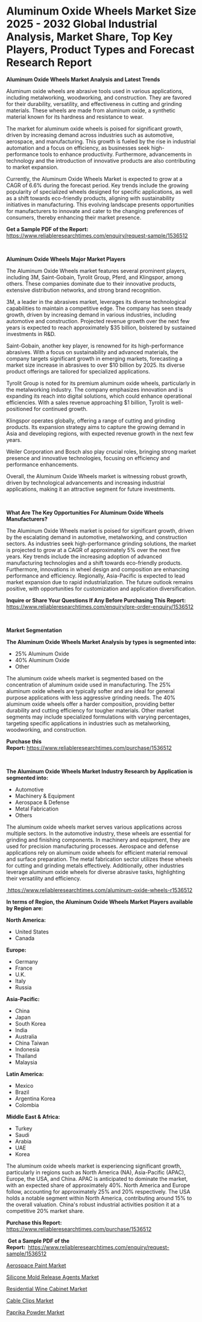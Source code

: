 <p><h1>Aluminum Oxide Wheels Market Size 2025 - 2032 Global Industrial Analysis, Market Share, Top Key Players, Product Types and Forecast Research Report</h1></p><p><strong>Aluminum Oxide Wheels Market Analysis and Latest Trends</strong></p>
<p><p>Aluminum oxide wheels are abrasive tools used in various applications, including metalworking, woodworking, and construction. They are favored for their durability, versatility, and effectiveness in cutting and grinding materials. These wheels are made from aluminum oxide, a synthetic material known for its hardness and resistance to wear. </p><p>The market for aluminum oxide wheels is poised for significant growth, driven by increasing demand across industries such as automotive, aerospace, and manufacturing. This growth is fueled by the rise in industrial automation and a focus on efficiency, as businesses seek high-performance tools to enhance productivity. Furthermore, advancements in technology and the introduction of innovative products are also contributing to market expansion.</p><p>Currently, the Aluminum Oxide Wheels Market is expected to grow at a CAGR of 6.6% during the forecast period. Key trends include the growing popularity of specialized wheels designed for specific applications, as well as a shift towards eco-friendly products, aligning with sustainability initiatives in manufacturing. This evolving landscape presents opportunities for manufacturers to innovate and cater to the changing preferences of consumers, thereby enhancing their market presence.</p></p>
<p><strong>Get a Sample PDF of the Report:&nbsp;</strong> <a href="https://www.reliableresearchtimes.com/enquiry/request-sample/1536512?utm_campaign=2131&utm_medium=2&utm_source=Github&utm_content=ia&utm_term=30012025&utm_id=aluminum-oxide-wheels">https://www.reliableresearchtimes.com/enquiry/request-sample/1536512</a></p>
<p>&nbsp;</p>
<p><strong>Aluminum Oxide Wheels Major Market Players</strong></p>
<p><p>The Aluminum Oxide Wheels market features several prominent players, including 3M, Saint-Gobain, Tyrolit Group, Pferd, and Klingspor, among others. These companies dominate due to their innovative products, extensive distribution networks, and strong brand recognition.</p><p>3M, a leader in the abrasives market, leverages its diverse technological capabilities to maintain a competitive edge. The company has seen steady growth, driven by increasing demand in various industries, including automotive and construction. Projected revenue growth over the next few years is expected to reach approximately $35 billion, bolstered by sustained investments in R&D.</p><p>Saint-Gobain, another key player, is renowned for its high-performance abrasives. With a focus on sustainability and advanced materials, the company targets significant growth in emerging markets, forecasting a market size increase in abrasives to over $10 billion by 2025. Its diverse product offerings are tailored for specialized applications.</p><p>Tyrolit Group is noted for its premium aluminum oxide wheels, particularly in the metalworking industry. The company emphasizes innovation and is expanding its reach into digital solutions, which could enhance operational efficiencies. With a sales revenue approaching $1 billion, Tyrolit is well-positioned for continued growth.</p><p>Klingspor operates globally, offering a range of cutting and grinding products. Its expansion strategy aims to capture the growing demand in Asia and developing regions, with expected revenue growth in the next few years.</p><p>Weiler Corporation and Bosch also play crucial roles, bringing strong market presence and innovative technologies, focusing on efficiency and performance enhancements.</p><p>Overall, the Aluminum Oxide Wheels market is witnessing robust growth, driven by technological advancements and increasing industrial applications, making it an attractive segment for future investments.</p></p>
<p>&nbsp;</p>
<p><strong>What Are The Key Opportunities For Aluminum Oxide Wheels Manufacturers?</strong></p>
<p><p>The Aluminum Oxide Wheels market is poised for significant growth, driven by the escalating demand in automotive, metalworking, and construction sectors. As industries seek high-performance grinding solutions, the market is projected to grow at a CAGR of approximately 5% over the next five years. Key trends include the increasing adoption of advanced manufacturing technologies and a shift towards eco-friendly products. Furthermore, innovations in wheel design and composition are enhancing performance and efficiency. Regionally, Asia-Pacific is expected to lead market expansion due to rapid industrialization. The future outlook remains positive, with opportunities for customization and application diversification.</p></p>
<p><strong>Inquire or Share Your Questions If Any Before Purchasing This Report:</strong> <a href="https://www.reliableresearchtimes.com/enquiry/pre-order-enquiry/1536512?utm_campaign=2131&utm_medium=2&utm_source=Github&utm_content=ia&utm_term=30012025&utm_id=aluminum-oxide-wheels">https://www.reliableresearchtimes.com/enquiry/pre-order-enquiry/1536512</a></p>
<p>&nbsp;</p>
<p><strong>Market Segmentation</strong></p>
<p><strong>The Aluminum Oxide Wheels Market Analysis by types is segmented into:</strong></p>
<p><ul><li>25% Aluminum Oxide</li><li>40% Aluminum Oxide</li><li>Other</li></ul></p>
<p><p>The aluminum oxide wheels market is segmented based on the concentration of aluminum oxide used in manufacturing. The 25% aluminum oxide wheels are typically softer and are ideal for general purpose applications with less aggressive grinding needs. The 40% aluminum oxide wheels offer a harder composition, providing better durability and cutting efficiency for tougher materials. Other market segments may include specialized formulations with varying percentages, targeting specific applications in industries such as metalworking, woodworking, and construction.</p></p>
<p><strong>Purchase this Report:&nbsp;</strong><a href="https://www.reliableresearchtimes.com/purchase/1536512?utm_campaign=2131&utm_medium=2&utm_source=Github&utm_content=ia&utm_term=30012025&utm_id=aluminum-oxide-wheels">https://www.reliableresearchtimes.com/purchase/1536512</a></p>
<p>&nbsp;</p>
<p><strong>The Aluminum Oxide Wheels Market Industry Research by Application is segmented into:</strong></p>
<p><ul><li>Automotive</li><li>Machinery & Equipment</li><li>Aerospace & Defense</li><li>Metal Fabrication</li><li>Others</li></ul></p>
<p><p>The aluminum oxide wheels market serves various applications across multiple sectors. In the automotive industry, these wheels are essential for grinding and finishing components. In machinery and equipment, they are used for precision manufacturing processes. Aerospace and defense applications rely on aluminum oxide wheels for efficient material removal and surface preparation. The metal fabrication sector utilizes these wheels for cutting and grinding metals effectively. Additionally, other industries leverage aluminum oxide wheels for diverse abrasive tasks, highlighting their versatility and efficiency.</p></p>
<p><a href="https://www.reliableresearchtimes.com/aluminum-oxide-wheels-r1536512?utm_campaign=2131&utm_medium=2&utm_source=Github&utm_content=ia&utm_term=30012025&utm_id=aluminum-oxide-wheels">&nbsp;https://www.reliableresearchtimes.com/aluminum-oxide-wheels-r1536512</a></p>
<p><strong>In terms of Region, the Aluminum Oxide Wheels Market Players available by Region are:</strong></p>
<p>
    <p> <strong> North America: </strong>
        <ul>
            <li>United States</li>
            <li>Canada</li>
        </ul>
        </p> 
    <p> <strong> Europe: </strong>
        <ul>
            <li>Germany</li>
            <li>France</li>
            <li>U.K.</li>
            <li>Italy</li>
            <li>Russia</li>
        </ul>
        </p> 
    <p> <strong> Asia-Pacific: </strong>
        <ul>
            <li>China</li>
            <li>Japan</li>
            <li>South Korea</li>
            <li>India</li>
            <li>Australia</li>
            <li>China Taiwan</li>
            <li>Indonesia</li>
            <li>Thailand</li>
            <li>Malaysia</li>
        </ul>
        </p> 
    <p> <strong> Latin America: </strong>
        <ul>
            <li>Mexico</li>
            <li>Brazil</li>
            <li>Argentina Korea</li>
            <li>Colombia</li>
        </ul>
        </p> 
    <p> <strong> Middle East & Africa: </strong>
        <ul>
            <li>Turkey</li>
            <li>Saudi</li>
            <li>Arabia</li>
            <li>UAE</li>
            <li>Korea</li>
        </ul>
    </p>
    </p>
<p><p>The aluminum oxide wheels market is experiencing significant growth, particularly in regions such as North America (NA), Asia-Pacific (APAC), Europe, the USA, and China. APAC is anticipated to dominate the market, with an expected share of approximately 40%. North America and Europe follow, accounting for approximately 25% and 20% respectively. The USA holds a notable segment within North America, contributing around 15% to the overall valuation. China's robust industrial activities position it at a competitive 20% market share.</p></p>
<p><strong>Purchase this Report: </strong><a href="https://www.reliableresearchtimes.com/purchase/1536512?utm_campaign=2131&utm_medium=2&utm_source=Github&utm_content=ia&utm_term=30012025&utm_id=aluminum-oxide-wheels">https://www.reliableresearchtimes.com/purchase/1536512</a></p>
<p>&nbsp;<strong>Get a Sample PDF of the Report:&nbsp;&nbsp;</strong><a href="https://www.reliableresearchtimes.com/enquiry/request-sample/1536512?utm_campaign=2131&utm_medium=2&utm_source=Github&utm_content=ia&utm_term=30012025&utm_id=aluminum-oxide-wheels">https://www.reliableresearchtimes.com/enquiry/request-sample/1536512</a></p>
<p><strong></strong></p>
<p><p><a href="https://www.linkedin.com/pulse/global-aerospace-paint-market-sector2025-2032-metrics-g2n8c?utm_campaign=2131&utm_medium=2&utm_source=Github&utm_content=ia&utm_term=30012025&utm_id=aluminum-oxide-wheels">Aerospace Paint Market</a></p><p><a href="https://github.com/suleimannichelle7/Market-Research-Report-List-1/blob/main/silicone-mold-release-agents-market.md?utm_campaign=2131&utm_medium=2&utm_source=Github&utm_content=ia&utm_term=30012025&utm_id=aluminum-oxide-wheels">Silicone Mold Release Agents Market</a></p><p><a href="https://www.linkedin.com/pulse/market-size-scope-residential-wine-cabinet-forecasted-growth-ryl1f?utm_campaign=2131&utm_medium=2&utm_source=Github&utm_content=ia&utm_term=30012025&utm_id=aluminum-oxide-wheels">Residential Wine Cabinet Market</a></p><p><a href="https://github.com/rosamariarocque98/Market-Research-Report-List-1/blob/main/cable-clips-market.md?utm_campaign=2131&utm_medium=2&utm_source=Github&utm_content=ia&utm_term=30012025&utm_id=aluminum-oxide-wheels">Cable Clips Market</a></p><p><a href="https://www.linkedin.com/pulse/comprehensive-overview-paprika-powder-market-size-projected-ihdwf?utm_campaign=2131&utm_medium=2&utm_source=Github&utm_content=ia&utm_term=30012025&utm_id=aluminum-oxide-wheels">Paprika Powder Market</a></p></p>
